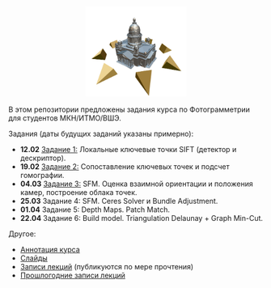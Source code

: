 <p align="center">
  <img width="200" src="/phg_logo.png" alt="Photogrammetry course logo">
</p>

В этом репозитории предложены задания курса по Фотограмметрии для студентов МКН/ИТМО/ВШЭ.

Задания (даты будущих заданий указаны примерно):

- **12.02** [Задание 1:](https://github.com/PhotogrammetryCourse/PhotogrammetryTasks2024/tree/task01) Локальные ключевые точки SIFT (детектор и дескриптор).
- **19.02** [Задание 2:](https://github.com/PhotogrammetryCourse/PhotogrammetryTasks2024/tree/task02) Сопоставление ключевых точек и подсчет гомографии.
- **04.03** [Задание 3:](https://github.com/PhotogrammetryCourse/PhotogrammetryTasks2024/tree/task03) SFM. Оценка взаимной ориентации и положения камер, построение облака точек.
- **25.03** Задание 4: SFM. Ceres Solver и Bundle Adjustment.
- **01.04** Задание 5: Depth Maps. Patch Match.
- **22.04** Задание 6: Build model. Triangulation Delaunay + Graph Min-Cut.

Другое:

- [Аннотация курса](https://github.com/PhotogrammetryCourse/PhotogrammetryTasks2024/blob/master/slides/phg_00_course_annotation.pdf)
- [Слайды](https://github.com/PhotogrammetryCourse/PhotogrammetryTasks2024/blob/master/slides)
- [Записи лекций](https://www.youtube.com/watch?v=dowgzvj9M6I&list=PL5p-5hHpsHBrtQQptYgT3kdt3Egb5QNci) (публикуются по мере прочтения)
- [Прошлогодние записи лекций](https://www.youtube.com/watch?v=xXrWsCd580g&list=PL5p-5hHpsHBqFm3CQk6jT0amZjW0_2NMU&index=1)
